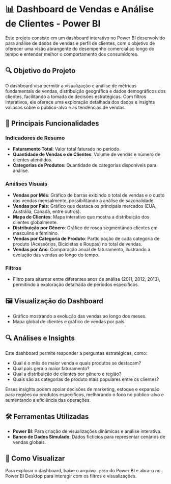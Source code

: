 # 📊 Dashboard de Vendas e Análise de Clientes - Power BI

Este projeto consiste em um dashboard interativo no Power BI desenvolvido para análise de dados de vendas e perfil de clientes, com o objetivo de oferecer uma visão abrangente do desempenho comercial ao longo do tempo e entender melhor o comportamento dos consumidores.

## 🔍 Objetivo do Projeto

O dashboard visa permitir a visualização e análise de métricas fundamentais de vendas, distribuição geográfica e dados demográficos dos clientes, facilitando a tomada de decisões estratégicas. Com filtros interativos, ele oferece uma exploração detalhada dos dados e insights valiosos sobre o público-alvo e as tendências de vendas.

## 🎯 Principais Funcionalidades

### Indicadores de Resumo
- **Faturamento Total**: Valor total faturado no período.
- **Quantidade de Vendas e de Clientes**: Volume de vendas e número de clientes atendidos.
- **Categorias de Produtos**: Quantidade de categorias disponíveis para análise.

### Análises Visuais
- **Vendas por Mês**: Gráfico de barras exibindo o total de vendas e o custo das vendas mensalmente, possibilitando a análise de sazonalidade.
- **Vendas por País**: Gráfico que destaca os principais mercados (EUA, Austrália, Canadá, entre outros).
- **Mapa de Clientes**: Mapa interativo que mostra a distribuição dos clientes globalmente.
- **Distribuição por Gênero**: Gráfico de rosca segmentando clientes em masculino e feminino.
- **Vendas por Categoria de Produto**: Participação de cada categoria de produto (Acessórios, Bicicletas e Roupas) no total de vendas.
- **Vendas por Ano**: Comparação anual de faturamento, ilustrando a evolução das vendas ao longo do tempo.

### Filtros
- Filtro para alternar entre diferentes anos de análise (2011, 2012, 2013), permitindo a exploração detalhada de períodos específicos.

## 🖼️ Visualização do Dashboard
- Gráfico mostrando a evolução das vendas ao longo dos meses.
- Mapa global de clientes e gráfico de vendas por país.

## 🔍 Análises e Insights

Este dashboard permite responder a perguntas estratégicas, como:
- Qual é o mês de maior venda e quais produtos se destacam?
- Qual país gera o maior faturamento?
- Qual a distribuição de clientes por gênero e região?
- Quais são as categorias de produto mais populares entre os clientes?

Esses insights podem apoiar decisões de marketing, estoque e expansão para regiões ou produtos específicos, melhorando o foco no público-alvo e aumentando a eficiência das operações.

## 🛠️ Ferramentas Utilizadas
- **Power BI**: Para criação de visualizações dinâmicas e análise interativa.
- **Banco de Dados Simulado**: Dados fictícios para representar cenários de vendas globais.

## 📌 Como Visualizar

Para explorar o dashboard, baixe o arquivo `.pbix` do Power BI e abra-o no Power BI Desktop para interagir com os filtros e visualizações.
